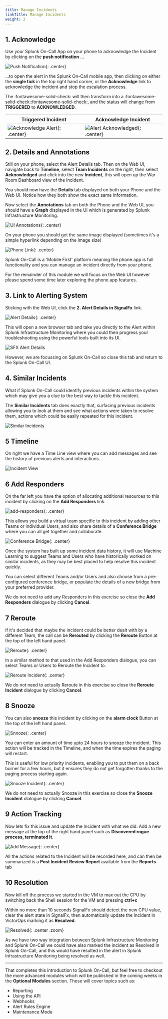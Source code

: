 ```yaml
---
title: Manage Incidents
linkTitle: Manage Incidents
weight: 2
---
```


## 1. Acknowledge

Use your Splunk On-Call App on your phone to acknowledge the Incident by clicking on the **push notification** ...

![Push Notification](..//images/oncall/mobile-notification.png){: .center}

...to open the alert in the Splunk On-Call mobile app, then clicking on either the **single tick** in the top right hand corner, or the **Acknowledge** link to acknowledge the incident and stop the escalation process.  

The :fontawesome-solid-check: will then transform into a :fontawesome-solid-check::fontawesome-solid-check:, and the status will change from **TRIGGERED** to **ACKNOWLEDGED**.

| Triggered Incident  | Acknowledge Incident  |
|---|---|
|![Acknowledge Alert](..//images/oncall/phone-acknowledge-alert.png){: .center}|![Alert Acknowledged](..//images/oncall/phone-alert-acknowledged.png){: .center}|

## 2. Details and Annotations

Still on your phone, select the Alert Details tab.  Then on the Web UI, navigate back to **Timeline**, select **Team Incidents** on the right, then select **Acknowledged** and click into the new **Incident**, this will open up the War Room Dashboard view of the Incident.

You should now have the **Details** tab displayed on both your Phone and the Web UI. Notice how they both show the exact same information.

Now select the **Annotations** tab on both the Phone and the Web UI, you should have a **Graph** displayed in the UI which is generated by Splunk Infrastructure Monitoring.  

![UI Annotations](..//images/oncall/ui-annotations.png){: .center}

On your phone you should get the same image displayed (sometimes it's a simple hyperlink depending on the image size)

![Phone Link](..//images/oncall/phone-annotations.png){: .center}

Splunk On-Call is a 'Mobile First' platform meaning the phone app is full functionality and you can manage an incident directly from your phone.

For the remainder of this module we will focus on the Web UI however please spend some time later exploring the phone app features.

## 3. Link to Alerting System

Sticking with the Web UI, click the **2. Alert Details in SignalFx** link.

![Alert Details](..//images/oncall/alert-details-in-sfx.png){: .center}

This will open a new browser tab and take you directly to the Alert within Splunk Infrastructure Monitoring where you could then progress your troubleshooting using the powerful tools built into its UI.

![SFX Alert Details](..//images/oncall/sfx-alert-details.png)

However, we are focussing on Splunk On-Call so close this tab and return to the Splunk On-Call UI.

## 4. Similar Incidents

What if Splunk On-Call could identify previous incidents within the system which may give you a clue to the best way to tackle this incident.

The **Similar Incidents** tab does exactly that, surfacing previous incidents allowing you to look at them and see what actions were taken to resolve them, actions which could be easily repeated for this incident.

![Similar Incidents](..//images/oncall/similar-incidents.png)

## 5 Timeline

On right we have a Time Line view where you can add messages and see the history of previous alerts and interactions.

![Incident View](..//images/oncall/war-room-dashboard.png)

## 6 Add Responders

On the far left you have the option of allocating additional resources to this incident by clicking on the **Add Responders** link.

![add-responders](..//images/oncall/add-responders.png){: .center}

This allows you build a virtual team specific to this incident by adding other Teams or individual Users, and also share details of a **Conference Bridge** where you can all get together and collaborate.

![Conference Bridge](..//images/oncall/conference-bridge.png){: .center}

Once the system has built up some incident data history, it will use Machine Learning to suggest Teams and Users who have historically worked on similar incidents, as they may be best placed to help resolve this incident quickly.

You can select different Teams and/or Users and also choose from a pre-configured conference bridge, or populate the details of a new bridge from your preferred provider.

We do not need to add any Responders in this exercise so close the **Add Responders** dialogue by clicking **Cancel**.

## 7 Reroute

If it's decided that maybe the incident could be better dealt with by a different Team, the call can be **Rerouted** by clicking the **Reroute** Button at the top of the left hand panel.

![Reroute](..//images/oncall/reroute1.png){: .center}

In a similar method to that used in the Add Responders dialogue, you can select Teams or Users to Reroute the Incident to.

![Reroute Incident](..//images/oncall/reroute2.png){: .center}

We do not need to actually Reroute in this exercise so close the **Reroute Incident** dialogue by clicking **Cancel**.

## 8 Snooze

You can also **snooze** this incident by clicking on the **alarm clock** Button at the top of the left hand panel.

![Snnoze](..//images/oncall/snooze1.png){: .center}

You can enter an amount of time upto 24 hours to snooze the incident.  This action will be tracked in the Timeline, and when the time expires the paging will restart.

This is useful for low priority incidents, enabling you to put them on a back burner for a few hours, but it ensures they do not get forgotten thanks to the paging process starting again.

![Snooze Incident](..//images/oncall/snooze2.png){: .center}

We do not need to actually Snooze in this exercise so close the **Snooze Incident** dialogue by clicking **Cancel**.

## 9 Action Tracking

Now lets fix this issue and update the Incident with what we did.  Add a new message at the top of the right hand panel such as **Discovered rogue process, terminated it**.

![Add Message](..//images/oncall/time-line-update-message.png){: .center}

All the actions related to the Incident will be recorded here, and can then be summarized is a **Post Incident Review Report** available from the **Reports** tab

## 10 Resolution

Now kill off the process we started in the VM to max out the CPU by switching back the Shell session for the VM and pressing **ctrl+c**

Within no more than 10 seconds SignalFx should detect the new CPU value, clear the alert state in SignalFx, then automatically update the Incident in VictorOps marking it as **Resolved**.

![Resolved](..//images/oncall/m7-resolved.png){: .center .zoom}

As we have two way integration between Splunk Infrastructure Monitoring and Splunk On-Call we could have also marked the incident as Resolved in Splunk On-Call, and this would have resulted in the alert in Splunk Infrastructure Monitoring being resolved as well.

---

That completes this introduction to Splunk On-Call, but feel free to checkout the more advanced modules which will be published in the coming weeks in the **Optional Modules** section.  These will cover topics such as:

* Reporting
* Using the API
* Webhooks
* Alert Rules Engine
* Maintenance Mode
